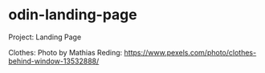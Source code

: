 # odin-landing-page
Project: Landing Page

Clothes: Photo by Mathias Reding: https://www.pexels.com/photo/clothes-behind-window-13532888/

